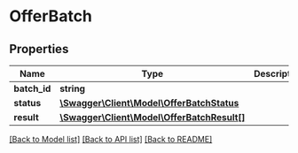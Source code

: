 # OfferBatch

## Properties
Name | Type | Description | Notes
------------ | ------------- | ------------- | -------------
**batch_id** | **string** |  | [optional] 
**status** | [**\Swagger\Client\Model\OfferBatchStatus**](OfferBatchStatus.md) |  | [optional] 
**result** | [**\Swagger\Client\Model\OfferBatchResult[]**](OfferBatchResult.md) |  | [optional] 

[[Back to Model list]](../README.md#documentation-for-models) [[Back to API list]](../README.md#documentation-for-api-endpoints) [[Back to README]](../README.md)


